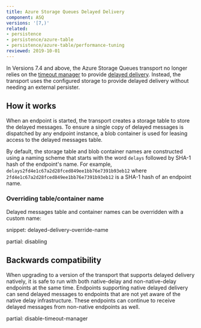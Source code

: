 ```yaml
---
title: Azure Storage Queues Delayed Delivery
component: ASQ
versions: '[7,)'
related:
- persistence
- persistence/azure-table
- persistence/azure-table/performance-tuning
reviewed: 2019-10-01
---
```



In Versions 7.4 and above, the Azure Storage Queues transport no longer relies on the [timeout manager](/nservicebus/messaging/timeout-manager.md) to provide [delayed delivery](/nservicebus/messaging/delayed-delivery.md). Instead, the transport uses the configured storage to provide delayed delivery without needing an external persister.


## How it works

When an endpoint is started, the transport creates a storage table to store the delayed messages. To ensure a single copy of delayed messages is dispatched by any endpoint instance, a blob container is used for leasing access to the delayed messages table.

By default, the storage table and blob container names are constructed using a naming scheme that starts with the word `delays` followed by SHA-1 hash of the endpoint's name. For example, `delays2fd4e1c67a2d28fced849ee1bb76e7391b93eb12` where `2fd4e1c67a2d28fced849ee1bb76e7391b93eb12` is a SHA-1 hash of an endpoint name.


### Overriding table/container name

Delayed messages table and container names can be overridden with a custom name:

snippet: delayed-delivery-override-name

partial: disabling

## Backwards compatibility

When upgrading to a version of the transport that supports delayed delivery natively, it is safe to run with both native-delay and non-native-delay endpoints at the same time. Endpoints supporting native delayed delivery can send delayed messages to endpoints that are not yet aware of the native delay infrastructure. These endpoints can continue to receive delayed messages from non-native endpoints as well.


partial: disable-timeout-manager